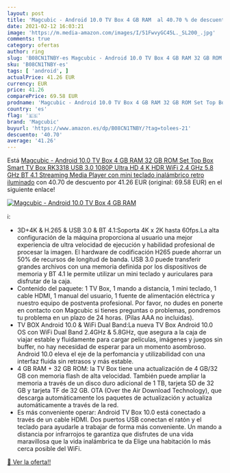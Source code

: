```yaml
---
layout: post
title: 'Magcubic - Android 10.0 TV Box 4 GB RAM  al 40.70 % de descuento'
date: 2021-02-12 16:03:21
image: 'https://m.media-amazon.com/images/I/51FwvyGC45L._SL200_.jpg'
comments: true
category: ofertas
author: ring
slug: 'B08CN1TNBY-es Magcubic - Android 10.0 TV Box 4 GB RAM 32 GB ROM Set Top...'
sku: 'B08CN1TNBY-es'
tags: [ 'android', ]
actualPrice: 41.26 EUR
currency: EUR
price: 41.26
comparePrice: 69.58 EUR
prodname: 'Magcubic - Android 10.0 TV Box 4 GB RAM 32 GB ROM Set Top Box Smart TV Box RK3318 USB 3.0 1080P Ultra HD 4 K HDR WiFi 2.4 GHz 5.8 GHz BT 4.1 Streaming Media Player con mini teclado inalámbrico retro iluminado'
country: 'es'
flag: '🇪🇸'
brand: 'Magcubic'
buyurl: 'https://www.amazon.es/dp/B08CN1TNBY/?tag=tolees-21'
descuento: '40.70'
average: '41.26'
---
```


Está [Magcubic - Android 10.0 TV Box 4 GB RAM 32 GB ROM Set Top Box Smart TV Box RK3318 USB 3.0 1080P Ultra HD 4 K HDR WiFi 2.4 GHz 5.8 GHz BT 4.1 Streaming Media Player con mini teclado inalámbrico retro iluminado](https://www.amazon.es/dp/B08CN1TNBY/?tag=tolees-21) con 40.70 de descuento por 41.26 EUR (original: 69.58 EUR) en el siguiente enlace!

[![Magcubic - Android 10.0 TV Box 4 GB RAM ](https://m.media-amazon.com/images/I/51FwvyGC45L._SL200_.jpg)](https://www.amazon.es/dp/B08CN1TNBY/?tag=tolees-21)

ℹ️:

- 3D+4K & H.265 & USB 3.0 & BT 4.1:Soporta 4K x 2K hasta 60fps.La alta configuración de la máquina proporciona al usuario una mejor experiencia de ultra velocidad de ejecución y habilidad profesional de procesar la imagen. El hardware de codificación H265 puede ahorrar un 50% de recursos de longitud de banda. USB 3.0 puede transferir grandes archivos con una memoria definida por los dispositivos de memoria y BT 4.1 le permite utilizar un mini teclado y auriculares para disfrutar de la caja.
- Contenido del paquete: 1 TV Box, 1 mando a distancia, 1 mini teclado, 1 cable HDMI, 1 manual del usuario, 1 fuente de alimentación eléctrica y nuestro equipo de postventa profesional. Por favor, no dudes en ponerte en contacto con Magcubic si tienes preguntas o problemas, pondremos tu problema en un plazo de 24 horas. (Pilas AAA no incluidas).
- TV BOX Android 10.0 & WiFi Dual Band:La nueva TV Box Android 10.0 OS con WiFi Dual Band 2.4GHz & 5.8GHz, que asegura a la caja de viajar estable y fluidamente para cargar películas, imágenes y juegos sin buffer, no hay necesidad de esperar para un momento asombroso. Android 10.0 eleva el eje de la perfomancia y utilizabilidad con una interfaz fluida sin retrasos y más estable.
- 4 GB RAM + 32 GB ROM: la TV Box tiene una actualización de 4 GB/32 GB con memoria flash de alta velocidad. También puede ampliar la memoria a través de un disco duro adicional de 1 TB, tarjeta SD de 32 GB y tarjeta TF de 32 GB. OTA (Over the Air Download Technology), que descarga automáticamente los paquetes de actualización y actualiza automáticamente a través de la red.
- Es más conveniente operar: Android TV Box 10.0 está conectado a través de un cable HDMI. Dos puertos USB conectan el ratón y el teclado para ayudarle a trabajar de forma más conveniente. Un mando a distancia por infrarrojos te garantiza que disfrutes de una vida maravillosa que la vida inalámbrica te da Elige una habitación lo más cerca posible del WiFi.

[🛒 Ver la oferta!!](https://www.amazon.es/dp/B08CN1TNBY/?tag=tolees-21)

